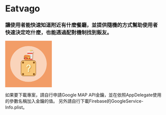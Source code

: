 # Eatvago
### 讓使用者能快速知道附近有什麼餐廳，並提供隨機的方式幫助使用者快速決定吃什麼，也能透過配對機制找到飯友。

<img src="https://github.com/masonchang1991/Eatvago/blob/main/iTunesArtwork%402x.png" width = "150" height = "150" alt="Eatvago" align=center />

如果要下載專案，請自行申請Google MAP API金鑰，並在依照AppDelegate使用的參數名稱加入金鑰的值。 另外請自行下載Firebase的GoogleService-Info.plist。
